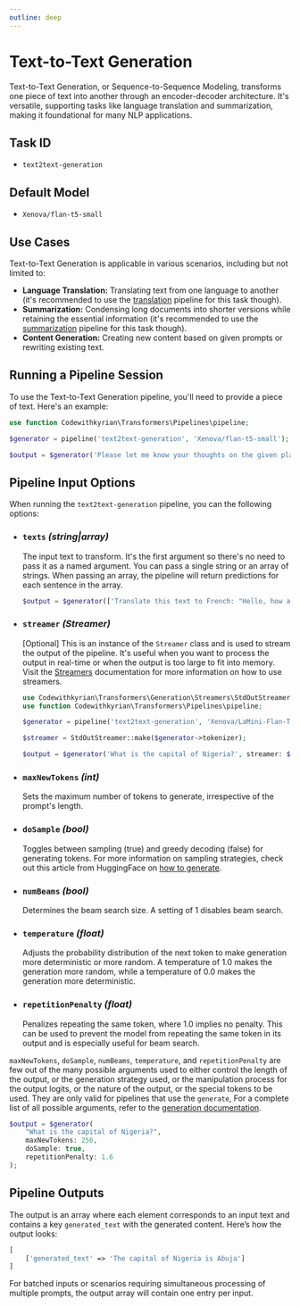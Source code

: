 ```yaml
---
outline: deep
---
```


# Text-to-Text Generation

Text-to-Text Generation, or Sequence-to-Sequence Modeling, transforms one piece of text into another through an
encoder-decoder architecture. It's versatile, supporting tasks like language translation and summarization, making it
foundational for many NLP applications.

## Task ID

- `text2text-generation`

## Default Model

- `Xenova/flan-t5-small`

## Use Cases

Text-to-Text Generation is applicable in various scenarios, including but not limited to:

- **Language Translation:** Translating text from one language to another (it's recommended to use
  the [translation](/translation)
  pipeline for this task though).
- **Summarization:** Condensing long documents into shorter versions while retaining the essential information (it's
  recommended to use the [summarization](/summarization) pipeline for this task though).
- **Content Generation:** Creating new content based on given prompts or rewriting existing text.

## Running a Pipeline Session

To use the Text-to-Text Generation pipeline, you'll need to provide a piece of text. Here's an example:

```php
use function Codewithkyrian\Transformers\Pipelines\pipeline;

$generator = pipeline('text2text-generation', 'Xenova/flan-t5-small');

$output = $generator('Please let me know your thoughts on the given place and why you think it deserves to be visited: \n"Barcelona, Spain"'');
```

## Pipeline Input Options

When running the `text2text-generation` pipeline, you can the following options:

- ### `texts` *(string|array)*
  The input text to transform. It's the first argument so there's no need to pass it as a named argument. You can pass a
  single string or an array of strings. When passing an array, the pipeline will return predictions for each sentence in
  the array.

  ```php
  $output = $generator(['Translate this text to French: "Hello, how are you?"', 'What is the capital of Nigeria?']);
  ```

- ### `streamer` *(Streamer)*
  [Optional] This is an instance of the `Streamer` class and is used to stream the output of the pipeline. It's useful
  when you want to process the output in real-time or when the output is too large to fit into memory. Visit the
  [Streamers](/utils/generation#streamers) documentation for more information on how to use streamers.

    ```php
    use Codewithkyrian\Transformers\Generation\Streamers\StdOutStreamer;
    use function Codewithkyrian\Transformers\Pipelines\pipeline;
  
    $generator = pipeline('text2text-generation', 'Xenova/LaMini-Flan-T5-783M');
  
    $streamer = StdOutStreamer::make($generator->tokenizer);
  
    $output = $generator('What is the capital of Nigeria?', streamer: $streamer);
    ```

- ### `maxNewTokens` *(int)*
  Sets the maximum number of tokens to generate, irrespective of the prompt's length.

- ### `doSample` *(bool)*
  Toggles between sampling (true) and greedy decoding (false) for generating tokens. For more information on sampling
  strategies,
  check out this article from HuggingFace on [how to generate](https://huggingface.co/blog/how-to-generate).

- ### `numBeams` *(bool)*
  Determines the beam search size. A setting of 1 disables beam search.

- ### `temperature` *(float)*
  Adjusts the probability distribution of the next token to make generation more deterministic or more random. A
  temperature
  of 1.0 makes the generation more random, while a temperature of 0.0 makes the generation more deterministic.

- ### `repetitionPenalty` *(float)*
  Penalizes repeating the same token, where 1.0 implies no penalty. This can be used to prevent the model from repeating
  the same token in its output and is especially useful for beam search.

`maxNewTokens`, `doSample`, `numBeams`, `temperature`, and `repetitionPenalty` are few out of the many possible
arguments used to either control the length of the output, or the generation strategy used, or the manipulation process
for the output logits, or the nature of the output, or the special tokens to be used. They are only valid for pipelines
that use the `generate`, For a complete list of all possible arguments, refer to
the [generation documentation](/utils/generation).

```php
$output = $generator(
    "What is the capital of Nigeria?",
    maxNewTokens: 256, 
    doSample: true, 
    repetitionPenalty: 1.6
);
```

## Pipeline Outputs

The output is an array where each element corresponds to an input text and contains a key `generated_text` with the
generated content. Here’s how the output looks:

```php
[
    ['generated_text' => 'The capital of Nigeria is Abuja']
]
```

For batched inputs or scenarios requiring simultaneous processing of multiple prompts, the output array will contain one
entry per input.

  

  